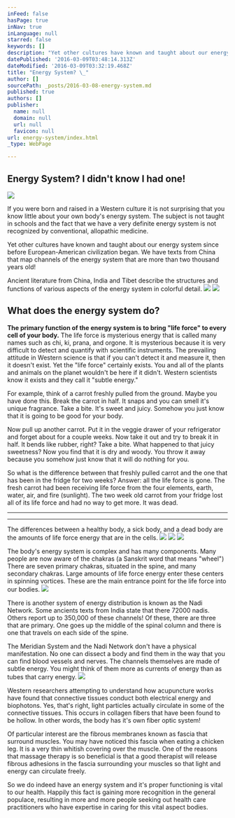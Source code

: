 ```yaml
---
inFeed: false
hasPage: true
inNav: true
inLanguage: null
starred: false
keywords: []
description: "Yet other cultures have known and taught about our energy system since before European-American civilization began. \_We have texts from China that map channels of the energy system that are more than two thousand years old!"
datePublished: '2016-03-09T03:48:14.313Z'
dateModified: '2016-03-09T03:32:19.468Z'
title: "Energy System? \_"
author: []
sourcePath: _posts/2016-03-08-energy-system.md
published: true
authors: []
publisher:
  name: null
  domain: null
  url: null
  favicon: null
url: energy-system/index.html
_type: WebPage

---
```

## Energy System?  I didn't know I had one!
![](https://s3-us-west-2.amazonaws.com/the-grid-img/p/ec4266b443df30187553486ccc22f45a5e0c3774.jpg)

If you were born and raised in a Western culture it is not surprising that you know little about your own body's energy system.  The subject is not taught in schools and the fact that we have a very definite energy system is not recognized by conventional, allopathic medicine.

Yet other cultures have known and taught about our energy system since before European-American civilization began.  We have texts from China that map channels of the energy system that are more than two thousand years old!

Ancient literature from China, India and Tibet describe the structures and functions of various aspects of the energy system in colorful detail.
![](https://the-grid-user-content.s3-us-west-2.amazonaws.com/4c65ec02-b96f-478d-ab6f-82b8a0b44c72.jpg)
![](https://the-grid-user-content.s3-us-west-2.amazonaws.com/1afe0d48-773e-4362-897a-252d4199b9c3.jpg)

## What does the energy system do?

**The primary function of the energy system is to bring "life force" to every cell of your body.** The life force is mysterious energy that is called many names such as chi, ki, prana, and orgone.  It is mysterious because it is very difficult to detect and quantify with scientific instruments.  The prevailing attitude in Western science is that if you can't detect it and measure it, then it doesn't exist.  Yet the "life force" certainly exists.  You and all of the plants and animals on the planet wouldn't be here if it didn't.  Western scientists know it exists and they call it "subtle energy." 

For example, think of a carrot freshly pulled from the ground.  Maybe you have done this.  Break the carrot in half.  It snaps and you can smell it's unique fragrance.  Take a bite.  It's sweet and juicy.  Somehow you just know that it is going to be good for your body.

Now pull up another carrot.  Put it in the veggie drawer of your refrigerator and forget about for a couple weeks.  Now take it out and try to break it in half.  It bends like rubber, right?  Take a bite.  What happened to that juicy sweetness?  Now you find that it is dry and woody.   You throw it away because you somehow just know that it will do nothing for you.

So what is the difference between that freshly pulled carrot and the one that has been in the fridge for two weeks?  Answer: all the life force is gone.  The fresh carrot had been receiving life force from the four elements, earth, water, air, and fire (sunlight).  The two week old carrot from your fridge lost all of its life force and had no way to get more.  It was dead.

****

****

The differences between a healthy body, a sick body, and a dead body are the amounts of life force energy that are in the cells.
![](https://imgflo.herokuapp.com/graph/vahj1ThiexotieMo/ab4c829b37d76f8ea24010d0e2349bc3/passthrough.jpg?height=259&input=https%3A%2F%2Fs3-us-west-2.amazonaws.com%2Fthe-grid-img%2Fp%2Fa71c1203bd6910f0a6ee293c02bc84c4153a308c.jpg&width=194)
![](https://imgflo.herokuapp.com/graph/vahj1ThiexotieMo/22e481a9886a706aa62ab371df0827e6/passthrough.jpg?height=145&input=https%3A%2F%2Fs3-us-west-2.amazonaws.com%2Fthe-grid-img%2Fp%2Fb42bc8e21ed44cc1011ae29a4939f5afb3720ef9.jpg&width=229)
![](https://imgflo.herokuapp.com/graph/vahj1ThiexotieMo/585807f68c28f8e0f68a9212346163f3/passthrough.jpg?height=126&input=https%3A%2F%2Fs3-us-west-2.amazonaws.com%2Fthe-grid-img%2Fp%2Fa07c7fc710661fe46a5a8a753d41d3ea3ab8a65e.jpg&width=318)

The body's energy system is complex and has many components.  Many people are now aware of the chakras (a Sanskrit word that means "wheel")  There are seven primary chakras, situated in the spine, and many secondary chakras.  Large amounts of life force energy enter these centers in spinning vortices.  These are the main entrance point for the life force into our bodies.
![](https://imgflo.herokuapp.com/graph/vahj1ThiexotieMo/8608ba9fa596586ae6dacafa8557de86/passthrough.jpg?height=312&input=https%3A%2F%2Fs3-us-west-2.amazonaws.com%2Fthe-grid-img%2Fp%2F9be3a46b8885d48e64d69650acab7fe5931addd0.jpg&width=472)

There is another system of energy distribution is known as the Nadi Network.  Some ancients texts from India state that there 72000 nadis.  Others report up to 350,000 of these channels!  Of these, there are three that are primary.  One goes up the middle of the spinal column and there is one that travels on each side of the spine.

The Meridian System and the Nadi Network don't have a physical manifestation.  No one can dissect a body and find them in the way that you can find blood vessels and nerves.  The channels themselves are made of subtle energy.  You might think of them more as currents of energy than as tubes that carry energy.
![](https://imgflo.herokuapp.com/graph/vahj1ThiexotieMo/5bebe68928662c42af3f6d2f03736cb4/passthrough.jpg?height=600&input=https%3A%2F%2Fs3-us-west-2.amazonaws.com%2Fthe-grid-img%2Fp%2Fce67987e53b9f324a8791225c5b89135cb2f6bfd.jpg&width=556)

Western researchers attempting to understand how acupuncture works have found that connective tissues conduct both electrical energy and biophotons.  Yes, that's right, light particles actually circulate in some of the connective tissues.  This occurs in collagen fibers that have been found to be hollow.  In other words, the body has it's own fiber optic system!

Of particular interest are the fibrous membranes known as fascia that surround muscles.  You may have noticed this fascia when eating a chicken leg.  It is a very thin whitish covering over the muscle.  One of the reasons that massage therapy is so beneficial is that a good therapist will release fibrous adhesions in the fascia surrounding your muscles so that light and energy can circulate freely.

So we do indeed have an energy system and it's proper functioning is vital to our health.  Happily this fact is gaining more recognition in the general populace, resulting in more and more people seeking out health care practitioners who have expertise in caring for this vital aspect bodies.